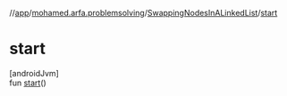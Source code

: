//[app](../../../index.md)/[mohamed.arfa.problemsolving](../index.md)/[SwappingNodesInALinkedList](index.md)/[start](start.md)

# start

[androidJvm]\
fun [start](start.md)()
